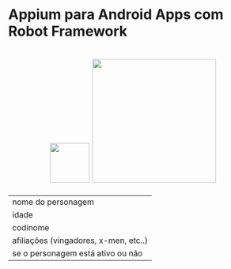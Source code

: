 # Appium para Android Apps com Robot Framework

<h1 align="center">

<img src="https://user-images.githubusercontent.com/104467309/180250288-be6522d7-e3bc-4864-8d12-044c72dfe77d.png" width="80"> 
<img src="https://user-images.githubusercontent.com/104467309/180249296-671c73d2-af67-48d1-b9ad-d3a148460a8f.svg" width="250px">
    
</h1>


| |
| :------------------------------------                                                        | 
| nome do personagem                                                                           |
| idade                                                                                        | 
| codinome                                                                                     | 
| afiliações (vingadores, x-men, etc..)                                                        | 
| se o personagem está ativo ou não                                                     |      |


